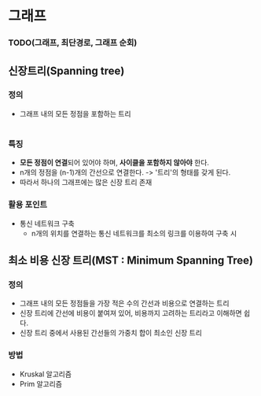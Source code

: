 # 그래프


### TODO(그래프, 최단경로, 그래프 순회)



## 신장트리(Spanning tree)


### 정의
- 그래프 내의 모든 정점을 포함하는 트리

#

### 특징
- **모든 정점이 연결**되어 있어야 하며, **사이클을 포함하지 않아야** 한다.
- n개의 정점을 (n-1)개의 간선으로 연결한다. -> '트리'의 형태를 갖게 된다.
- 따라서 하나의 그래프에는 많은 신장 트리 존재

### 활용 포인트
- 통신 네트워크 구축
  - n개의 위치를 연결하는 통신 네트워크를 최소의 링크를 이용하여 구축 시


## 최소 비용 신장 트리(MST : Minimum Spanning Tree)

### 정의
- 그래프 내의 모든 정점들을 가장 적은 수의 간선과 비용으로 연결하는 트리
- 신장 트리에 간선에 비용이 붙여져 있어, 비용까지 고려하는 트리라고 이해하면 쉽다.
- 신장 트리 중에서 사용된 간선들의 가중치 합이 최소인 신장 트리

### 방법
- Kruskal 알고리즘
- Prim 알고리즘
